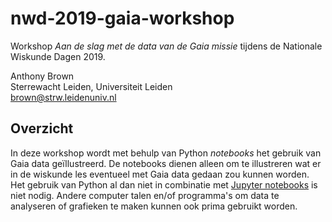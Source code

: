 # nwd-2019-gaia-workshop
Workshop _Aan de slag met de data van de Gaia missie_ tijdens de Nationale Wiskunde Dagen 2019.

Anthony Brown<br/>
Sterrewacht Leiden, Universiteit Leiden<br/>
<brown@strw.leidenuniv.nl>

## Overzicht

In deze workshop wordt met behulp van Python _notebooks_ het gebruik van Gaia data geïllustreerd. De notebooks dienen alleen om te illustreren wat er in de wiskunde les eventueel met Gaia data gedaan zou kunnen worden. Het gebruik van Python al dan niet in combinatie met [Jupyter notebooks](https://jupyter.org/) is niet nodig. Andere computer talen en/of programma's om data te analyseren of grafieken te maken kunnen ook prima gebruikt worden.